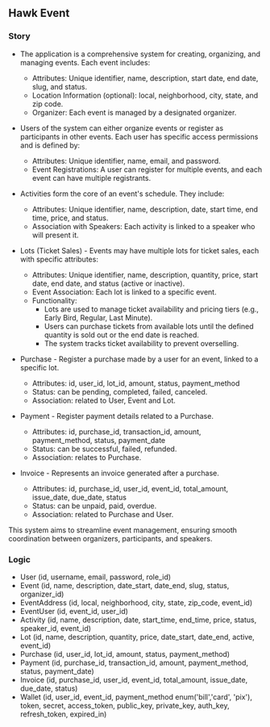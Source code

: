 ## Hawk Event

### Story

* The application is a comprehensive system for creating, organizing, and managing events. Each event includes:

    * Attributes: Unique identifier, name, description, start date, end date, slug, and status.
    * Location Information (optional): local, neighborhood, city, state, and zip code.
    * Organizer: Each event is managed by a designated organizer.

* Users of the system can either organize events or register as participants in other events. Each user has specific access permissions and is defined by:

    * Attributes: Unique identifier, name, email, and password.
    * Event Registrations: A user can register for multiple events, and each event can have multiple registrants.

* Activities form the core of an event's schedule. They include:

    * Attributes: Unique identifier, name, description, date, start time, end time, price, and status.
    * Association with Speakers: Each activity is linked to a speaker who will present it.

* Lots (Ticket Sales) - Events may have multiple lots for ticket sales, each with specific attributes:

    * Attributes: Unique identifier, name, description, quantity, price, start date, end date, and status (active or inactive).
    * Event Association: Each lot is linked to a specific event.
    * Functionality:
        * Lots are used to manage ticket availability and pricing tiers (e.g., Early Bird, Regular, Last Minute).
        * Users can purchase tickets from available lots until the defined quantity is sold out or the end date is reached.
        * The system tracks ticket availability to prevent overselling.

* Purchase - Register a purchase made by a user for an event, linked to a specific lot.
    * Attributes: id, user_id, lot_id, amount, status, payment_method
    * Status: can be pending, completed, failed, canceled.
    * Association: related to User, Event and Lot.

* Payment - Register payment details related to a Purchase.
    * Attributes: id, purchase_id, transaction_id, amount, payment_method, status, payment_date
    * Status: can be successful, failed, refunded.
    * Association: relates to Purchase.

* Invoice - Represents an invoice generated after a purchase.
    * Attributes: id, purchase_id, user_id, event_id, total_amount, issue_date, due_date, status
    * Status: can be unpaid, paid, overdue.
    * Association: related to Purchase and User.

This system aims to streamline event management, ensuring smooth coordination between organizers, participants, and speakers.

### Logic

- User (id, username, email, password, role_id)
- Event (id, name, description, date_start, date_end, slug, status, organizer_id)
- EventAddress (id, local, neighborhood, city, state, zip_code, event_id)
- EventUser (id, event_id, user_id)
- Activity (id, name, description, date, start_time, end_time, price, status, speaker_id, event_id)
- Lot (id, name, description, quantity, price, date_start, date_end, active, event_id)
- Purchase (id, user_id, lot_id, amount, status, payment_method)
- Payment (id, purchase_id, transaction_id, amount, payment_method, status, payment_date)
- Invoice (id, purchase_id, user_id, event_id, total_amount, issue_date, due_date, status)
- Wallet (id, user_id, event_id, payment_method enum('bill','card', 'pix'), token, secret, access_token, public_key, private_key, auth_key, refresh_token, expired_in)